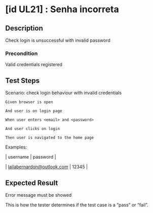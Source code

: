 # [id UL21] : Senha incorreta

## Description

Check login is unsuccessful with invalid password

### Precondition

Valid credentials registered

## Test Steps

  Scenario: check login behaviour with invalid credentials
  
    Given browser is open
    
    And user is on login page
    
    When user enters <email> and <password>
    
    And user clicks on login 
    
    Then user is navigated to the home page

    
  Examples:
  
  | username | password |
  
  | lailabernardon@outlook.com | 12345 |
    

## Expected Result

Error message must be showed

This is how the tester determines if the test case is a “pass” or “fail”.
